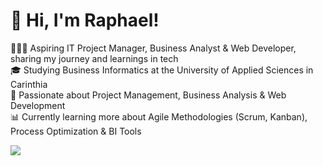 # 👋 Hi, I'm Raphael!

👨🏻‍💻 Aspiring IT Project Manager, Business Analyst & Web Developer, sharing my journey and learnings in tech<br/>
🎓 Studying Business Informatics at the University of Applied Sciences in Carinthia<br/>
🚀 Passionate about Project Management, Business Analysis & Web Development</br>
📊 Currently learning more about Agile Methodologies (Scrum, Kanban), Process Optimization & BI Tools</br>

<!-- GitHub stats from https://github.com/anuraghazra/github-readme-stats -->
![](https://github-readme-stats.vercel.app/api?username=raffel13&theme=radical&hide_border=false&include_all_commits=true&count_private=true)<br/>

